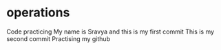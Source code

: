 # operations
Code practicing
My name is Sravya and this is my first commit
This is my second commit
Practising my github